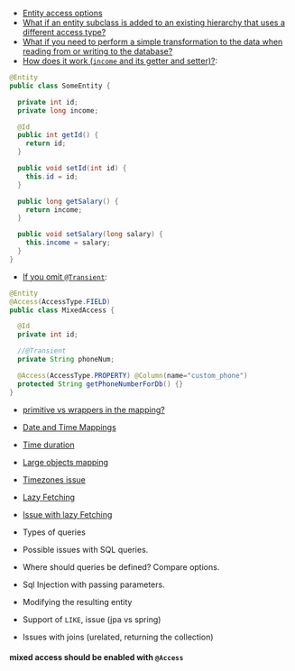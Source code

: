 
- [Entity access options](mapping/README.md#1-accessing-entity-state)
- [What if an entity subclass is added to an existing hierarchy that uses a different access type?](mapping/README.md#13-mixed-access)
- [What if you need to perform a simple transformation to the data when reading from or writing to the database?](mapping/README.md#13-mixed-access)
- [How does it work (`income` and its getter and setter)?](mapping/README.md#12-property-access):
```java
@Entity
public class SomeEntity {

  private int id;
  private long income;

  @Id
  public int getId() {
    return id;
  }

  public void setId(int id) {
    this.id = id;
  }

  public long getSalary() {
    return income;
  }

  public void setSalary(long salary) {
    this.income = salary;
  }
}
```
- [If you omit `@Transient`](mapping/README.md#13-mixed-access):
```java
@Entity
@Access(AccessType.FIELD)
public class MixedAccess {

  @Id
  private int id;

  //@Transient
  private String phoneNum;

  @Access(AccessType.PROPERTY) @Column(name="custom_phone")
  protected String getPhoneNumberForDb() {}
}
```
- [primitive vs wrappers in the mapping?](mapping/README.md#21-primitive-types-vs-wrapper-types)
- [Date and Time Mappings](mapping/README.md#22-date-and-time-mappings)
- [Time duration](mapping/README.md#23-duration)
- [Large objects mapping](mapping/README.md#24-large-objects)
- [Timezones issue](mapping/README.md#3-timezones-issue)
- [Lazy Fetching](mapping/README.md#41-lazy-fetching)
- [Issue with lazy Fetching](mapping/README.md#42-lazy-loading-and-detachment)
  
- Types of queries
- Possible issues with SQL queries.
- Where should queries be defined? Compare options.
- Sql Injection with passing parameters.
- Modifying the resulting entity
- Support of `LIKE`, issue (jpa vs spring)
- Issues with joins (urelated, returning the collection)


#### mixed access should be enabled with `@Access` 

